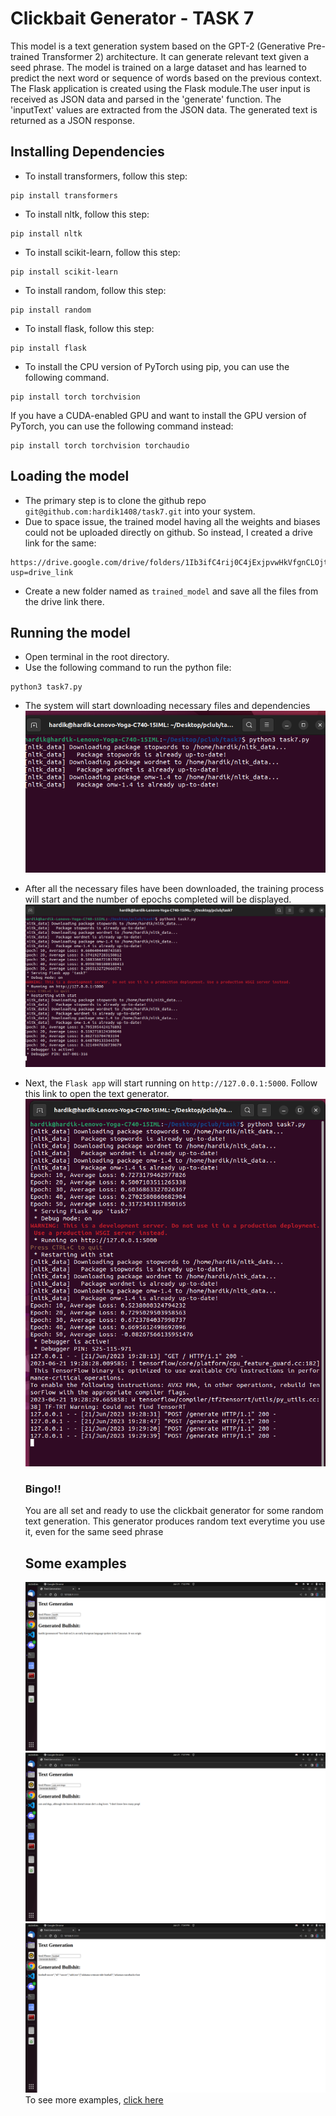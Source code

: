 # Clickbait Generator - TASK 7
This model is a text generation system based on the GPT-2 (Generative Pre-trained Transformer 2) architecture. It can generate relevant text given a seed phrase. 
The model is trained on a large dataset and has learned to predict the next word or sequence of words based on the previous context. 
The Flask application is created using the Flask module.The user input is received as JSON data and parsed in the 'generate' function. 
The 'inputText' values are extracted from the JSON data. The generated text is returned as a JSON response.

## Installing Dependencies
+ To install transformers, follow this step:
```
pip install transformers
```
+ To install nltk, follow this step:
```
pip install nltk
```
+ To install scikit-learn, follow this step:
```
pip install scikit-learn
```
+ To install random, follow this step:
```
pip install random
```
+ To install flask, follow this step:
```
pip install flask
```
+ To install the CPU version of PyTorch using pip, you can use the following command.
```
pip install torch torchvision
```
  If you have a CUDA-enabled GPU and want to install the GPU version of PyTorch, you can use the following command instead:
```
pip install torch torchvision torchaudio
```

## Loading the model
+ The primary step is to clone the github repo `git@github.com:hardik1408/task7.git` into your system.
+ Due to space issue, the trained model having all the weights and biases could not be uploaded directly on github. So instead, I created a drive link for the same:
```
https://drive.google.com/drive/folders/1Ib3ifC4rij0C4jExjpvwHkVfgnCLOjtv?usp=drive_link
```
+ Create a new folder named as `trained_model` and save all the files from the drive link there.

## Running the model
+ Open terminal in the root directory.
+ Use the following command to run the python file:
```
python3 task7.py
```
+ The system will start downloading necessary files and dependencies
  ![Screenshot](one.png)
+ After all the necessary files have been downloaded, the training process will start and the number of epochs completed will be displayed.
![Screenshot](two.png)
+ Next, the `Flask app` will start running on `http://127.0.0.1:5000`. Follow this link to open the text generator.
 ![Screenshot](three.png)

  ### Bingo!!
  You are all set and ready to use the clickbait generator for some random text generation.
  This generator produces random text everytime you use it, even for the same seed phrase

  ## Some examples
  ![Screenshot](examples/hardik.png)
  ![Screenshot](examples/cats_and_dogs.png)
  ![Screenshot](examples/football.png)
  To see more examples, [click here](examples)


